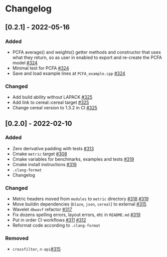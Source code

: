 # Changelog

## [0.2.1] - 2022-05-16

### Added
- PCFA average() and weights() getter methods and constructor that uses what they return, so as user in enabled to export and re-create the PCFA model [#324](https://github.com/panda-official/metric/pull/324)
- Minimal test for PCFA [#324](https://github.com/panda-official/metric/pull/324)
- Save and load example lines at `PCFA_example.cpp` [#324](https://github.com/panda-official/metric/pull/324)

### Changed
- Add build ability without LAPACK [#325](https://github.com/panda-official/metric/pull/325)
- Add link to cereal::cereal target [#325](https://github.com/panda-official/metric/pull/325)
- Change cereal version to 1.3.2 in CI [#325](https://github.com/panda-official/metric/pull/325)


## [0.2.0] - 2022-02-10

### Added
- Zero derivative padding with tests [#313](https://github.com/panda-official/metric/pull/313)
- Cmake `metric` target [#308](https://github.com/panda-official/metric/pull/308)
- Cmake variables for benchmarks, examples and tests [#319](https://github.com/panda-official/metric/pull/319)
- Cmake install instructions [#319](https://github.com/panda-official/metric/pull/319)
- `.clang-format`
- Changelog

### Changed
- Metric headers moved from `modules` to `metric` directory [#318](https://github.com/panda-official/metric/pull/318)
  [#319](https://github.com/panda-official/metric/pull/319)
- Move buildin dependencies (`blaze`, `json`, `cereal`) to external [#315](https://github.com/panda-official/metric/pull/315)
- Wavelet `dbwavf` refactor [#317](https://github.com/panda-official/metric/pull/317)
- Fix dozens spelling errors, layout errors, etc in `README.md` [#319](https://github.com/panda-official/metric/pull/319)
- Put in order CI workflows [#311](https://github.com/panda-official/metric/pull/311)
  [#312](https://github.com/panda-official/metric/pull/312)
- Reformat code according to `.clang-format`

### Removed
- `crossfilter`, `n-api`[#315](https://github.com/panda-official/metric/pull/315)

